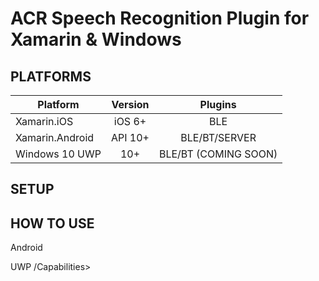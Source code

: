# ACR Speech Recognition Plugin for Xamarin & Windows

## PLATFORMS

|Platform|Version|Plugins
| ------------------- |:------------------: |:------------------: |
|Xamarin.iOS|iOS 6+|BLE|
|Xamarin.Android|API 10+|BLE/BT/SERVER|
|Windows 10 UWP|10+|BLE/BT (COMING SOON)|

## SETUP
    

## HOW TO USE

Android

UWP
<Capabilities>
 <Capability Name="internetClient" />
 <DeviceCapability Name="microphone" />
 /Capabilities>
 